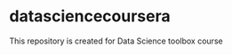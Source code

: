 datasciencecoursera
===================

This repository is created for Data Science toolbox course
